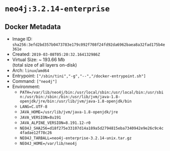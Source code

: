 # `neo4j:3.2.14-enterprise`

## Docker Metadata

- Image ID: `sha256:3efd2bd357b0473783e179c092f708f24fd92da6962baea8a32fad175b4e361e`
- Created: `2019-03-08T05:20:32.164132986Z`
- Virtual Size: ~ 193.66 Mb  
  (total size of all layers on-disk)
- Arch: `linux`/`amd64`
- Entrypoint: `["/sbin/tini","-g","--","/docker-entrypoint.sh"]`
- Command: `["neo4j"]`
- Environment:
  - `PATH=/var/lib/neo4j/bin:/usr/local/sbin:/usr/local/bin:/usr/sbin:/usr/bin:/sbin:/bin:/usr/lib/jvm/java-1.8-openjdk/jre/bin:/usr/lib/jvm/java-1.8-openjdk/bin`
  - `LANG=C.UTF-8`
  - `JAVA_HOME=/usr/lib/jvm/java-1.8-openjdk/jre`
  - `JAVA_VERSION=8u191`
  - `JAVA_ALPINE_VERSION=8.191.12-r0`
  - `NEO4J_SHA256=d18f275e33107d14a189a5d2794815eba7340942e9e26c9c4c4fadae12f78c26`
  - `NEO4J_TARBALL=neo4j-enterprise-3.2.14-unix.tar.gz`
  - `NEO4J_HOME=/var/lib/neo4j`
